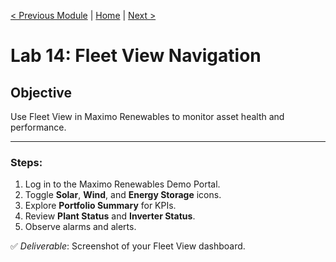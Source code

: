 [< Previous Module](./../modules/16-fleet-visibility.md) | [Home](../README.md) | [Next >](./15-map-view.md)

# Lab 14: Fleet View Navigation
## Objective
Use Fleet View in Maximo Renewables to monitor asset health and performance.

---

### Steps:
1. Log in to the Maximo Renewables Demo Portal.
2. Toggle **Solar**, **Wind**, and **Energy Storage** icons.
3. Explore **Portfolio Summary** for KPIs.
4. Review **Plant Status** and **Inverter Status**.
5. Observe alarms and alerts.

✅ *Deliverable*: Screenshot of your Fleet View dashboard.